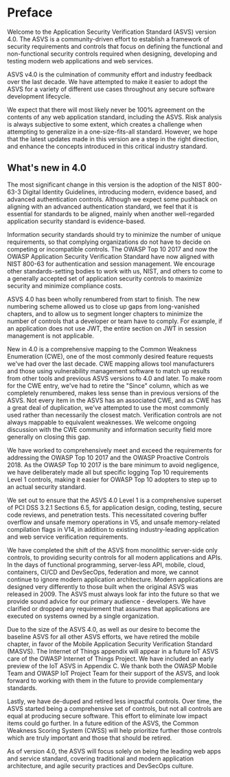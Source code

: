 # Preface

Welcome to the Application Security Verification Standard (ASVS) version 4.0. The ASVS is a community-driven effort to establish a framework of security requirements and controls that focus on defining the functional and non-functional security controls required when designing, developing and testing modern web applications and web services.

ASVS v4.0 is the culmination of community effort and industry feedback over the last decade. We have attempted to make it easier to adopt the ASVS for a variety of different use cases throughout any secure software development lifecycle.

We expect that there will most likely never be 100% agreement on the contents of any web application standard, including the ASVS. Risk analysis is always subjective to some extent, which creates a challenge when attempting to generalize in a one-size-fits-all standard. However, we hope that the latest updates made in this version are a step in the right direction, and enhance the concepts introduced in this critical industry standard.

## What's new in 4.0

The most significant change in this version is the adoption of the NIST 800-63-3 Digital Identity Guidelines, introducing modern, evidence based, and advanced authentication controls. Although we expect  some pushback on aligning with an advanced authentication standard, we feel that it is essential for standards to be aligned, mainly when another well-regarded application security standard is evidence-based.

Information security standards should try to minimize the number of unique requirements, so that complying organizations do not have to decide on competing or incompatible controls. The OWASP Top 10 2017 and now the OWASP Application Security Verification Standard have now aligned with NIST 800-63 for authentication and session management. We encourage other standards-setting bodies to work with us, NIST, and others to come to a generally accepted set of application security controls to maximize security and minimize compliance costs.

ASVS 4.0 has been wholly renumbered from start to finish. The new numbering scheme allowed us to close up gaps from long-vanished chapters, and to allow us to segment longer chapters to minimize the number of controls that a developer or team have to comply. For example, if an application does not use JWT, the entire section on JWT in session management is not applicable.

New in 4.0 is a comprehensive mapping to the Common Weakness Enumeration (CWE), one of the most commonly desired feature requests we've had over the last decade. CWE mapping allows tool manufacturers and those using vulnerability management software to match up results from other tools and previous ASVS versions to 4.0 and later. To make room for the CWE entry, we've had to retire the "Since" column, which as we completely renumbered, makes less sense than in previous versions of the ASVS. Not every item in the ASVS has an associated CWE, and as CWE has a great deal of duplication, we've attempted to use the most commonly used rather than necessarily the closest match. Verification controls are not always mappable to equivalent weaknesses. We welcome ongoing discussion with the CWE community and information security field more generally on closing this gap.

We have worked to comprehensively meet and exceed the requirements for addressing the OWASP Top 10 2017 and the OWASP Proactive Controls 2018. As the OWASP Top 10 2017 is the bare minimum to avoid negligence, we have deliberately made all but specific logging Top 10 requirements Level 1 controls, making it easier for OWASP Top 10 adopters to step up to an actual security standard.

We set out to ensure that the ASVS 4.0 Level 1 is a comprehensive superset of PCI DSS 3.2.1 Sections 6.5, for application design, coding, testing, secure code reviews, and penetration tests. This necessitated covering buffer overflow and unsafe memory operations in V5, and unsafe memory-related compilation flags in V14, in addition to existing industry-leading application and web service verification requirements.

We have completed the shift of the ASVS from monolithic server-side only controls, to providing security controls for all modern applications and APIs. In the days of functional programming, server-less API, mobile, cloud, containers, CI/CD and DevSecOps, federation and more, we cannot continue to ignore modern application architecture. Modern applications are designed very differently to those built when the original ASVS was released in 2009. The ASVS must always look far into the future so that we provide sound advice for our primary audience - developers. We have clarified or dropped any requirement that assumes that applications are executed on systems owned by a single organization.

Due to the size of the ASVS 4.0, as well as our desire to become the baseline ASVS for all other ASVS efforts, we have retired the mobile chapter, in favor of the Mobile Application Security Verification Standard (MASVS). The Internet of Things appendix will appear in a future IoT ASVS care of the OWASP Internet of Things Project. We have included an early preview of the IoT ASVS in Appendix C. We thank both the OWASP Mobile Team and OWASP IoT Project Team for their support of the ASVS, and look forward to working with them in the future to provide complementary standards.

Lastly, we have de-duped and retired less impactful controls. Over time, the ASVS started being a comprehensive set of controls, but not all controls are equal at producing secure software. This effort to eliminate low impact items could go further. In a future edition of the ASVS, the Common Weakness Scoring System (CWSS) will help prioritize further those controls which are truly important and those that should be retired.

As of version 4.0, the ASVS will focus solely on being the leading web apps and service standard, covering traditional and modern application architecture, and agile security practices and DevSecOps culture.
